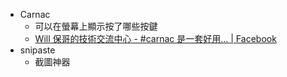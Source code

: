 - Carnac
	- 可以在螢幕上顯示按了哪些按鍵
	- [Will 保哥的技術交流中心 - #carnac 是一套好用... | Facebook](https://zh-cn.facebook.com/will.fans/posts/2135656146463518/)
- snipaste
	- 截圖神器